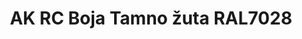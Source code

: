 ---
layout: product
title: "AK RC Boja Tamno žuta RAL7028"
price: "330" 
desc: "Acrylic Laquer 10mL"
img_path: "/assets/img/RC060.jpg"
brand: "AK "
available: true
special_offer: false
new: false
soon: false
cat: "020000"
subcat: "020200"
subsubcat: "020201"
sifra: "RC060"
popular: false
---